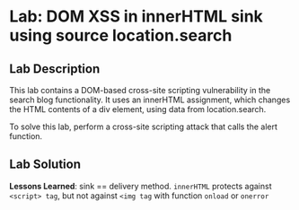# Lab: DOM XSS in innerHTML sink using source location.search

## Lab Description

This lab contains a DOM-based cross-site scripting vulnerability in the search blog functionality. It uses an innerHTML assignment, which changes the HTML contents of a div element, using data from location.search.

To solve this lab, perform a cross-site scripting attack that calls the alert function.

## Lab Solution

**Lessons Learned**:
sink == delivery method.
`innerHTML` protects against `<script> tag`, but not against `<img tag` with function `onload` or `onerror`
